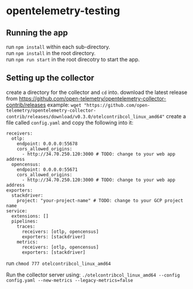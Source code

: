 
# opentelemetry-testing
## Running the app
run `npm install` within each sub-directory.  
run `npm install` in the root directory.  
run `npm run start` in the root direcotry to start the app.
## Setting up the collector
create a directory for the collector and `cd` into.
download the latest release from https://github.com/open-telemetry/opentelemetry-collector-contrib/releases
example:  ```wget "https://github.com/open-telemetry/opentelemetry-collector-contrib/releases/download/v0.3.0/otelcontribcol_linux_amd64"```
create a file called `config.yaml` and copy the following into it:
```
receivers:
  otlp:
    endpoint: 0.0.0.0:55678
    cors_allowed_origins:
      - http://34.70.250.120:3000 # TODO: change to your web app address
  opencensus:
    endpoint: 0.0.0.0:55671
    cors_allowed_origins:
      - http://34.70.250.120:3000 # TODO: change to your web app address
exporters:
  stackdriver:
    project: "your-project-name" # TODO: change to your GCP project name
service:
  extensions: []
  pipelines:
    traces:
      receivers: [otlp, opencensus]
      exporters: [stackdriver]
    metrics:
      receivers: [otlp, opencensus]
      exporters: [stackdriver]
```
run `chmod 777 otelcontribcol_linux_amd64`

Run the collector server using:
 `./otelcontribcol_linux_amd64 --config config.yaml --new-metrics --legacy-metrics=false`
